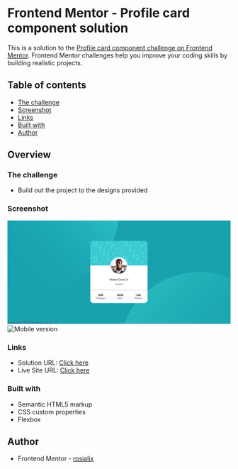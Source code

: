 # Frontend Mentor - Profile card component solution

This is a solution to the [Profile card component challenge on Frontend Mentor](https://www.frontendmentor.io/challenges/profile-card-component-cfArpWshJ). Frontend Mentor challenges help you improve your coding skills by building realistic projects.

## Table of contents

- [The challenge](#the-challenge)
- [Screenshot](#screenshot)
- [Links](#links)
- [Built with](#built-with)
- [Author](#author)

## Overview

### The challenge

- Build out the project to the designs provided

### Screenshot

![Web version](./images/web.png)
![Mobile version](./images/mobile.png)

### Links

- Solution URL: [Click here](https://github.com/rosialix/Profile-Card)
- Live Site URL: [Click here](https://rosialix.github.io/Profile-Card/)

### Built with

- Semantic HTML5 markup
- CSS custom properties
- Flexbox

## Author

- Frontend Mentor - [rosialix](https://www.frontendmentor.io/profile/rosialix)
